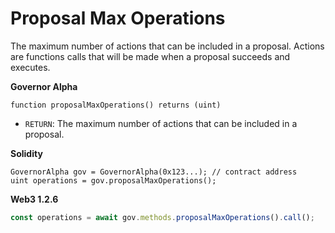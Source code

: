 # Proposal Max Operations

The maximum number of actions that can be included in a proposal. Actions are functions calls that will be made when a proposal succeeds and executes.

**Governor Alpha**

```text
function proposalMaxOperations() returns (uint)
```

* `RETURN`: The maximum number of actions that can be included in a proposal.

**Solidity**

```text
GovernorAlpha gov = GovernorAlpha(0x123...); // contract address
uint operations = gov.proposalMaxOperations();
```

**Web3 1.2.6**

```javascript
const operations = await gov.methods.proposalMaxOperations().call();
```

